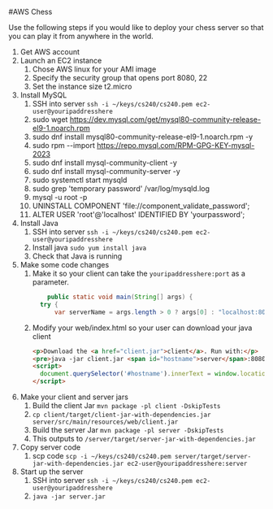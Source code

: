 #AWS Chess

Use the following steps if you would like to deploy your chess server so that you can play it from anywhere in the world.

1. Get AWS account
1. Launch an EC2 instance
   1. Chose AWS linux for your AMI image
   1. Specify the security group that opens port 8080, 22
   1. Set the instance size t2.micro
1. Install MySQL
   1. SSH into server `ssh -i ~/keys/cs240/cs240.pem ec2-user@youripaddresshere`
   1. sudo wget https://dev.mysql.com/get/mysql80-community-release-el9-1.noarch.rpm
   1. sudo dnf install mysql80-community-release-el9-1.noarch.rpm -y
   1. sudo rpm --import https://repo.mysql.com/RPM-GPG-KEY-mysql-2023
   1. sudo dnf install mysql-community-client -y
   1. sudo dnf install mysql-community-server -y
   1. sudo systemctl start mysqld
   1. sudo grep 'temporary password' /var/log/mysqld.log
   1. mysql -u root -p
   1. UNINSTALL COMPONENT 'file://component_validate_password';
   1. ALTER USER 'root'@'localhost' IDENTIFIED BY 'yourpassword';
1. Install Java
   1. SSH into server `ssh -i ~/keys/cs240/cs240.pem ec2-user@youripaddresshere`
   1. Install java `sudo yum install java`
   1. Check that Java is running
1. Make some code changes
   1. Make it so your client can take the `youripaddresshere:port` as a parameter.
      ```java
          public static void main(String[] args) {
        try {
            var serverName = args.length > 0 ? args[0] : "localhost:8080";
      ```
   1. Modify your web/index.html so your user can download your java client
      ```html
      <p>Download the <a href="client.jar">client</a>. Run with:</p>
      <pre>java -jar client.jar <span id="hostname">server</span>:8080</pre>
      <script>
        document.querySelector('#hostname').innerText = window.location.hostname;
      </script>
      ```
1. Make your client and server jars
   1. Build the client Jar `mvn package -pl client -DskipTests`
   1. `cp client/target/client-jar-with-dependencies.jar server/src/main/resources/web/client.jar`
   1. Build the server Jar `mvn package -pl server -DskipTests`
   1. This outputs to `/server/target/server-jar-with-dependencies.jar`
1. Copy server code
   1. scp code `scp -i ~/keys/cs240/cs240.pem server/target/server-jar-with-dependencies.jar ec2-user@youripaddresshere:server`
1. Start up the server
   1. SSH into server `ssh -i ~/keys/cs240/cs240.pem ec2-user@youripaddresshere`
   1. `java -jar server.jar`
